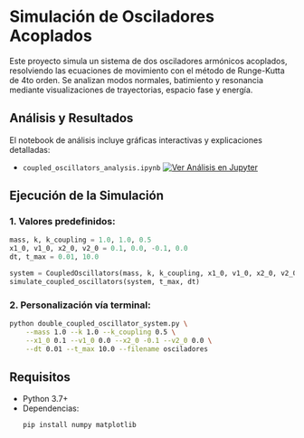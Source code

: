 # Simulación de Osciladores Acoplados

Este proyecto simula un sistema de dos osciladores armónicos acoplados, resolviendo las ecuaciones de movimiento con el método de Runge-Kutta de 4to orden. Se analizan modos normales, batimiento y resonancia mediante visualizaciones de trayectorias, espacio fase y energía.

## Análisis y Resultados
El notebook de análisis incluye gráficas interactivas y explicaciones detalladas:

- `coupled_oscillators_analysis.ipynb` [![Ver Análisis en Jupyter](https://raw.githubusercontent.com/jupyter/design/master/logos/Badges/nbviewer_badge.svg)](https://nbviewer.org/github/isaultirado77/coupled-oscillators/blob/main/coupled_oscillators_analysis.ipynb)

## Ejecución de la Simulación

### 1. Valores predefinidos:
```python
mass, k, k_coupling = 1.0, 1.0, 0.5
x1_0, v1_0, x2_0, v2_0 = 0.1, 0.0, -0.1, 0.0
dt, t_max = 0.01, 10.0

system = CoupledOscillators(mass, k, k_coupling, x1_0, v1_0, x2_0, v2_0)
simulate_coupled_oscillators(system, t_max, dt)
```

### 2. Personalización vía terminal:
```bash
python double_coupled_oscillator_system.py \
    --mass 1.0 --k 1.0 --k_coupling 0.5 \
    --x1_0 0.1 --v1_0 0.0 --x2_0 -0.1 --v2_0 0.0 \
    --dt 0.01 --t_max 10.0 --filename osciladores
```

## Requisitos
- Python 3.7+
- Dependencias:
  ```bash
  pip install numpy matplotlib
  ```

